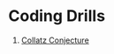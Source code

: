 # Coding Drills

1. [Collatz Conjecture](https://github.com/sigarettenenkoffie/CodingDrills/tree/master/Collatz%20conjecture)
